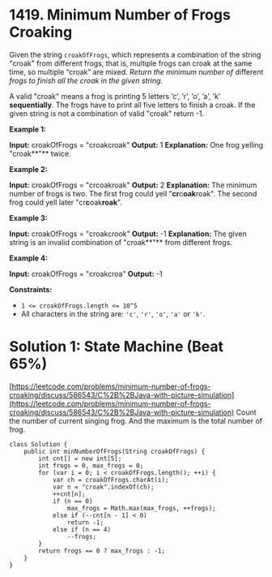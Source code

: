 # 1419. Minimum Number of Frogs Croaking
Given the string  `croakOfFrogs`, which represents a combination of the string "croak" from different frogs, that is, multiple frogs can croak at the same time, so multiple “croak” are mixed. _Return the minimum number of_ different _frogs to finish all the croak in the given string._

A valid "croak" means a frog is printing 5 letters ‘c’, ’r’, ’o’, ’a’, ’k’ **sequentially**. The frogs have to print all five letters to finish a croak. If the given string is not a combination of valid "croak" return -1.

**Example 1:**

**Input:** croakOfFrogs = "croakcroak"
**Output:** 1 
**Explanation:** One frog yelling "croak**"** twice.

**Example 2:**

**Input:** croakOfFrogs = "crcoakroak"
**Output:** 2 
**Explanation:** The minimum number of frogs is two. 
The first frog could yell "**cr**c**oak**roak".
The second frog could yell later "cr**c**oak**roak**".

**Example 3:**

**Input:** croakOfFrogs = "croakcrook"
**Output:** -1
**Explanation:** The given string is an invalid combination of "croak**"** from different frogs.

**Example 4:**

**Input:** croakOfFrogs = "croakcroa"
**Output:** -1

**Constraints:**

-   `1 <= croakOfFrogs.length <= 10^5`
-   All characters in the string are:  `'c'`,  `'r'`,  `'o'`,  `'a'`  or  `'k'`.

# Solution 1: State Machine (Beat 65%)
[https://leetcode.com/problems/minimum-number-of-frogs-croaking/discuss/586543/C%2B%2BJava-with-picture-simulation](https://leetcode.com/problems/minimum-number-of-frogs-croaking/discuss/586543/C%2B%2BJava-with-picture-simulation)
Count the number of current singing frog.
And the maximum is the total number of frog.
```
class Solution {
    public int minNumberOfFrogs(String croakOfFrogs) {
        int cnt[] = new int[5];
        int frogs = 0, max_frogs = 0;
        for (var i = 0; i < croakOfFrogs.length(); ++i) {
            var ch = croakOfFrogs.charAt(i);
            var n = "croak".indexOf(ch);
            ++cnt[n];
            if (n == 0)
                max_frogs = Math.max(max_frogs, ++frogs);
            else if (--cnt[n - 1] < 0)
                return -1;
            else if (n == 4)
                --frogs;
        }
        return frogs == 0 ? max_frogs : -1;    
    }
}
```
